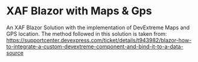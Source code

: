 # XAF Blazor with Maps & Gps
An XAF Blazor Solution with the implementation of DevExtreme Maps and GPS location.
The method followed in this solution is taken from: https://supportcenter.devexpress.com/ticket/details/t943982/blazor-how-to-integrate-a-custom-devextreme-component-and-bind-it-to-a-data-source
